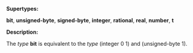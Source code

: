  

**Supertypes:** 

**bit**, **unsigned-byte**, **signed-byte**, **integer**, **rational**, **real**, **number**, **t** 

**Description:** 

The *type* **bit** is equivalent to the *type* (integer 0 1) and (unsigned-byte 1). 

